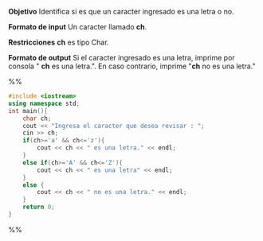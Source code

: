 **Objetivo**
Identifica si es que un caracter ingresado es una letra o no.

**Formato de input**
Un caracter llamado **ch**.

**Restricciones**
**ch** es tipo Char.

**Formato de output**
Si el caracter ingresado es una letra, imprime por consola " **ch** es una letra.". En caso contrario, imprime "**ch** no es una letra."

%%
```c++
#include <iostream>
using namespace std;
int main(){
	char ch;
	cout << "Ingresa el caracter que desea revisar : ";
	cin >> ch;
	if(ch>='a' && ch<='z'){
		cout << ch << " es una letra." << endl;
	}
	else if(ch>='A' && ch<='Z'){
		cout << ch << " es una letra" << endl;
	}
	else {
		cout << ch << " no es una letra." << endl;
	}
	return 0;
}
```
%%